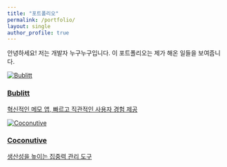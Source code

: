 ```yaml
---
title: "포트폴리오"
permalink: /portfolio/
layout: single
author_profile: true
---
```


안녕하세요! 저는 개발자 누구누구입니다. 이 포트폴리오는 제가 해온 일들을 보여줍니다.

<div class="project-gallery">

  <a class="project-card" href="/projects/bublitt">
    <img src="/assets/images/bublitt-thumbnail.png" alt="Bublitt" />
    <h3>Bublitt</h3>
    <p>혁신적인 메모 앱, 빠르고 직관적인 사용자 경험 제공</p>
  </a>

  <a class="project-card" href="/projects/coconutive">
    <img src="/assets/images/coconutive-thumbnail.png" alt="Coconutive" />
    <h3>Coconutive</h3>
    <p>생산성을 높이는 집중력 관리 도구</p>
  </a>

</div>